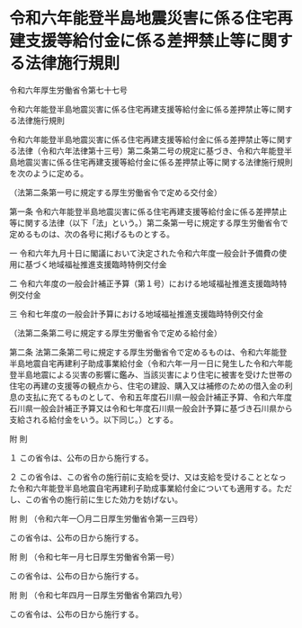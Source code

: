 # 令和六年能登半島地震災害に係る住宅再建支援等給付金に係る差押禁止等に関する法律施行規則

令和六年厚生労働省令第七十七号

令和六年能登半島地震災害に係る住宅再建支援等給付金に係る差押禁止等に関する法律施行規則

令和六年能登半島地震災害に係る住宅再建支援等給付金に係る差押禁止等に関する法律（令和六年法律第十三号）第二条第二号の規定に基づき、令和六年能登半島地震災害に係る住宅再建支援等給付金に係る差押禁止等に関する法律施行規則を次のように定める。

（法第二条第一号に規定する厚生労働省令で定める交付金）

第一条 令和六年能登半島地震災害に係る住宅再建支援等給付金に係る差押禁止等に関する法律（以下「法」という。）第二条第一号に規定する厚生労働省令で定めるものは、次の各号に掲げるものとする。

一 令和六年九月十日に閣議において決定された令和六年度一般会計予備費の使用に基づく地域福祉推進支援臨時特例交付金

二 令和六年度の一般会計補正予算（第１号）における地域福祉推進支援臨時特例交付金

三 令和七年度の一般会計予算における地域福祉推進支援臨時特例交付金

（法第二条第二号に規定する厚生労働省令で定める給付金）

第二条 法第二条第二号に規定する厚生労働省令で定めるものは、令和六年能登半島地震自宅再建利子助成事業給付金（令和六年一月一日に発生した令和六年能登半島地震による災害の影響に鑑み、当該災害により住宅に被害を受けた世帯の住宅の再建の支援等の観点から、住宅の建設、購入又は補修のための借入金の利息の支払に充てるものとして、令和五年度石川県一般会計補正予算、令和六年度石川県一般会計補正予算又は令和七年度石川県一般会計予算に基づき石川県から支給される給付金をいう。以下同じ。）とする。

附 則

１ この省令は、公布の日から施行する。

２ この省令は、この省令の施行前に支給を受け、又は支給を受けることとなった令和六年能登半島地震自宅再建利子助成事業給付金についても適用する。ただし、この省令の施行前に生じた効力を妨げない。

附 則 （令和六年一〇月二日厚生労働省令第一三四号）

この省令は、公布の日から施行する。

附 則 （令和七年一月七日厚生労働省令第一号）

この省令は、公布の日から施行する。

附 則 （令和七年四月一日厚生労働省令第四九号）

この省令は、公布の日から施行する。
